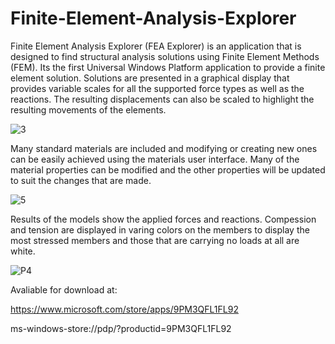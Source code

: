 # Finite-Element-Analysis-Explorer

Finite Element Analysis Explorer (FEA Explorer) is an application that is designed to find structural analysis solutions using Finite Element Methods (FEM). 
Its the first Universal Windows Platform application to provide a finite element solution. 
Solutions are presented in a graphical display that provides variable scales for all the supported force types as well as the reactions. 
The resulting displacements can also be scaled to highlight the resulting movements of the elements.

![3](https://user-images.githubusercontent.com/28429345/111984797-939eb700-8b57-11eb-8c0e-a9f77d60b446.png)

Many standard materials are included and modifying or creating new ones can be easily achieved using the materials user interface. Many of the material properties can be modified and the other properties will be updated to suit the changes that are made.


![5](https://user-images.githubusercontent.com/28429345/111985674-a4036180-8b58-11eb-958d-d00495a6c6c0.png)


Results of the models show the applied forces and reactions. Compession and tension are displayed in varing colors on the members to display the most stressed members and those that are carrying no loads at all are white.

![P4](https://user-images.githubusercontent.com/28429345/111986323-8a164e80-8b59-11eb-9112-b0870157bfdc.png)

Avaliable for download at:

https://www.microsoft.com/store/apps/9PM3QFL1FL92

ms-windows-store://pdp/?productid=9PM3QFL1FL92
